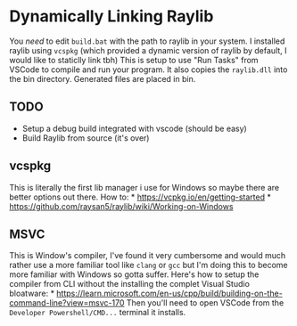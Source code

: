 # Dynamically Linking Raylib

You *need* to edit `build.bat` with the path to raylib in your system. 
I installed raylib using  `vcspkg` (which provided a dynamic version of raylib by default, I would like to staticlly link tbh)
This is setup to use "Run Tasks" from VSCode to compile and run your program. It also copies the `raylib.dll` into the bin directory.
Generated files are placed in bin.

## TODO
* Setup a debug build integrated with vscode (should be easy)
* Build Raylib from source (it's over) 

## vcspkg
This is literally the first lib manager i use for Windows so maybe there are better options out there. 
How to:
    * https://vcpkg.io/en/getting-started
    * https://github.com/raysan5/raylib/wiki/Working-on-Windows

## MSVC
This is Window's compiler, I've found it very cumbersome and would much rather use a more familiar tool like `clang` or `gcc`
but I'm doing this to become more familiar with Windows so gotta suffer.
Here's how to setup the compiler from CLI without the installing the complet Visual Studio bloatware:
    * https://learn.microsoft.com/en-us/cpp/build/building-on-the-command-line?view=msvc-170
Then you'll need to open VSCode from the `Developer Powershell/CMD...` terminal it installs. 